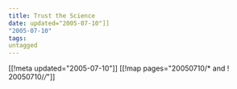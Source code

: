 ```yaml
---
title: Trust the Science
date: updated="2005-07-10"]]
"2005-07-10"
tags:
untagged
---
```

[[!meta updated="2005-07-10"]]
[[!map pages="20050710/* and ! 20050710/*/*"]]
